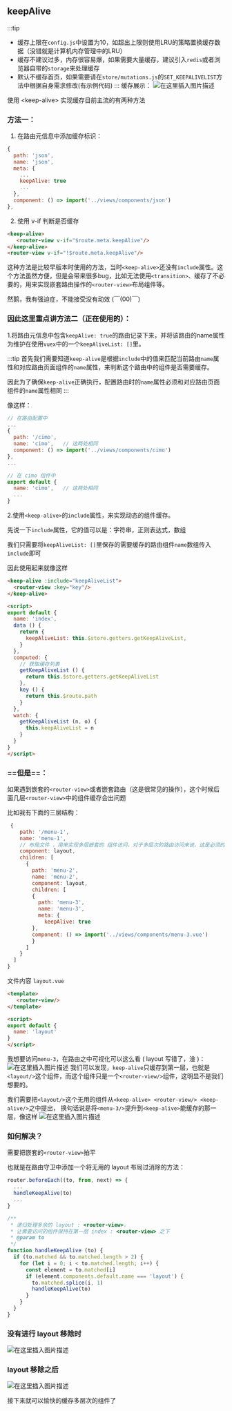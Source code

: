 ## keepAlive
:::tip
- 缓存上限在```config.js```中设置为10，如超出上限则使用LRU的策略置换缓存数据（没错就是计算机内存管理中的LRU）
- 缓存不建议过多，内存很容易爆，如果需要大量缓存，建议引入```redis```或者浏览器自带的```storage```来处理缓存
- 默认不缓存首页，如果需要请在```store/mutations.js```的```SET_KEEPALIVELIST```方法中根据自身需求修改(有示例代码)
:::
缓存展示：
![在这里插入图片描述](https://img-blog.csdnimg.cn/20201111011711627.gif#pic_center)

使用 &lt;keep-alive> 实现缓存目前主流的有两种方法
### 方法一：
1. 在路由元信息中添加缓存标识：
```js
{
  path: 'json',
  name: 'json',
  meta: {
    ...
    keepAlive: true
    ...
  },
  component: () => import('../views/components/json')
},
```
2. 使用 v-if 判断是否缓存
```html
<keep-alive>
   <router-view v-if="$route.meta.keepAlive"/>
</keep-alive>
<router-view v-if="!$route.meta.keepAlive"/>
```
这种方法是比较早版本时使用的方法，当时```<keep-alive>```还没有```include```属性。这个方法虽然方便，但是会带来很多bug，比如无法使用```<transition>```、缓存了不必要的，用来实现嵌套路由操作的```<router-view>```布局组件等。

然鹅，我有强迫症，不能接受没有动效 (￣(00)￣)　

### 因此这里重点讲方法二（正在使用的）：
1.将路由元信息中包含```keepAlive: true```的路由记录下来，并将该路由的name属性为维护在使用```vuex```中的一个```keepAliveList: []```里。

:::tip
首先我们需要知道```keep-alive```是根据``include``中的值来匹配当前路由```name```属性和对应路由页面组件的```name```属性，来判断这个路由中的组件是否需要缓存。

因此为了确保```keep-alive```正确执行，配置路由时的```name```属性必须和对应路由页面组件的```name```属性相同
:::

像这样：
```js
// 在路由配置中
...
{
  path: '/cimo',
  name: 'cimo',   // 这两处相同
  component: () => import('../views/components/cimo')
},
...

// 在 cimo 组件中
export default {
  name: 'cimo',   // 这两处相同
  ...
}
```


2.使用```<keep-alive>```的```include```属性，来实现动态的组件缓存。

先说一下``include``属性，它的值可以是：字符串，正则表达式，数组

我们只需要将```keepAliveList: []```里保存的需要缓存的路由组件```name```数组传入```include```即可

因此使用起来就像这样
```html
<keep-alive :include="keepAliveList">
  <router-view :key="key"/>
</keep-alive>

<script>
export default {
  name: 'index',
  data () {
    return {
      keepAliveList: this.$store.getters.getKeepAliveList,
    }
  },
  computed: {
    // 获取缓存列表
    getKeepAliveList () {
      return this.$store.getters.getKeepAliveList
    },
    key () {
      return this.$route.path
    }
  },
  watch: {
    getKeepAliveList (n, o) {
      this.keepAliveList = n
    }
  }
}
</script>
```

### ==但是==：
如果遇到嵌套的```<router-view>```或者嵌套路由（这是很常见的操作），这个时候后面几层```<router-view>```中的组件缓存会出问题

比如我有下面的三层结构：
```js
 {
    path: '/menu-1',
    name: 'menu-1',
    // 布局文件 ，用来实现多层嵌套的 组件访问，对于多层次的路由访问来说，这是必须的
    component: layout,    
    children: [
      {
        path: 'menu-2',
        name: 'menu-2',
        component: layout,
        children: [
        {
          path: 'menu-3',
          name: 'menu-3',
          meta: {
            keepAlive: true
        },
        component: () => import('../views/components/menu-3.vue')
        }
      ]
    }
  ]
}
```
文件内容 ```layout.vue```
```html
<template>
   <router-view/>
</template>

<script>
export default {
  name: 'layout'
}
</script>
```
我想要访问```menu-3```，在路由之中可视化可以这么看 ( layout 写错了，淦 )：
![在这里插入图片描述](https://img-blog.csdnimg.cn/20201109150551344.png?x-oss-process=image/watermark,type_ZmFuZ3poZW5naGVpdGk,shadow_10,text_aHR0cHM6Ly9ibG9nLmNzZG4ubmV0L3FxXzQxOTEyMzk4,size_16,color_FFFFFF,t_70#pic_center)
我们可以发现，```keep-alive```只缓存到第一层，也就是```<layout/>```这个组件，而这个组件只是一个```<router-view/>```组件，这明显不是我们想要的。

我们需要把```<layout/>```这个无用的组件从```<keep-alive> <router-view/> <keep-alive/>```之中提出，
换句话说是将```<menu-3/>```提升到```<keep-alive>```能缓存的那一层，像这样
![在这里插入图片描述](https://img-blog.csdnimg.cn/20201109151428816.png?x-oss-process=image/watermark,type_ZmFuZ3poZW5naGVpdGk,shadow_10,text_aHR0cHM6Ly9ibG9nLmNzZG4ubmV0L3FxXzQxOTEyMzk4,size_16,color_FFFFFF,t_70#pic_center)

### 如何解决？
需要把嵌套的```<router-view>```拍平

也就是在路由守卫中添加一个将无用的 layout 布局过消除的方法：
```js
router.beforeEach((to, from, next) => {
  ...
  handleKeepAlive(to)
  ...
}

/**
 * 递归处理多余的 layout : <router-view>，
 * 让需要访问的组件保持在第一层 index : <router-view> 之下
 * @param to
 */
function handleKeepAlive (to) {
  if (to.matched && to.matched.length > 2) {
    for (let i = 0; i < to.matched.length; i++) {
      const element = to.matched[i]
      if (element.components.default.name === 'layout') {
        to.matched.splice(i, 1)
        handleKeepAlive(to)
      }
    }
  }
}
```
### 没有进行 layout 移除时
![在这里插入图片描述](https://img-blog.csdnimg.cn/20201117142004976.png?x-oss-process=image/watermark,type_ZmFuZ3poZW5naGVpdGk,shadow_10,text_aHR0cHM6Ly9ibG9nLmNzZG4ubmV0L3FxXzQxOTEyMzk4,size_16,color_FFFFFF,t_70#pic_center)

### layout 移除之后
![在这里插入图片描述](https://img-blog.csdnimg.cn/20201117142124868.png?x-oss-process=image/watermark,type_ZmFuZ3poZW5naGVpdGk,shadow_10,text_aHR0cHM6Ly9ibG9nLmNzZG4ubmV0L3FxXzQxOTEyMzk4,size_16,color_FFFFFF,t_70#pic_center)

接下来就可以愉快的缓存多层次的组件了
